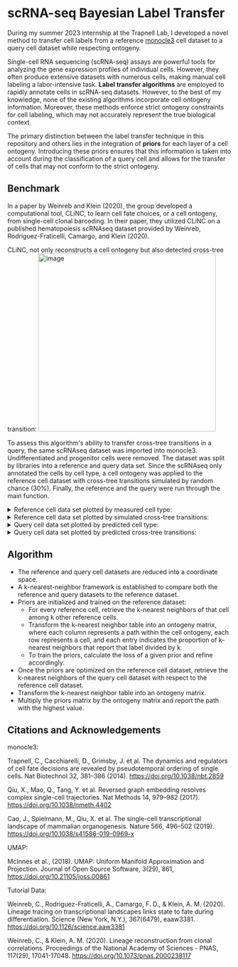 # scRNA-seq Bayesian Label Transfer

During my summer 2023 internship at the Trapnell Lab, I developed a novel method to transfer cell labels from a reference [monocle3](https://github.com/cole-trapnell-lab/monocle3) cell dataset to a query cell dataset while respecting ontogeny.

Single-cell RNA sequencing (scRNA-seq) assays are powerful tools for analyzing the gene expression profiles of individual cells. However, they often produce extensive datasets with numerous cells, making manual cell labeling a labor-intensive task. **Label transfer algorithms** are employed to rapidly annotate cells in scRNA-seq datasets. However, to the best of my knowledge, none of the existing algorithms incorporate cell ontogeny information. Moreover, these methods enforce strict ontogeny constraints for cell labeling, which may not accurately represent the true biological context.

The primary distinction between the label transfer technique in this repository and others lies in the integration of **priors** for each layer of a cell ontogeny. Introducing these priors ensures that this information is taken into account during the classification of a query cell and allows for the transfer of cells that may not conform to the strict ontogeny.

## Benchmark
In a paper by Weinreb and Klein (2020), the group developed a computational tool, CLiNC, to learn cell fate choices, or a cell ontogeny, from single-cell clonal barcoding. In their paper, they utilized CLiNC on a published hematopoiesis scRNAseq dataset provided by Weinreb, Rodriguez-Fraticelli, Camargo, and Klein (2020).

CLiNC, not only reconstructs a cell ontogeny but also detected cross-tree transition:
<img width="400" alt="image" src="https://github.com/sjsikora/bayesian-scRNAseq-label-transfer/assets/20007305/d012c3cc-42fb-456a-a9f6-7bc1bfed9e98">


To assess this algorithm's ability to transfer cross-tree transitions in a query, the same scRNAseq dataset was imported into monocle3. Undifferentiated and progenitor cells were removed. The dataset was split by libraries into a reference and query data set. Since the scRNAseq only annotated the cells by cell type, a cell ontogeny was applied to the reference cell dataset with cross-tree transitions simulated by random chance (30%). Finally, the reference and the query were run through the main function. 

<details>
    <summary>Reference cell data set plotted by measured cell type:</summary>
        <img width="600" alt="cds_ref_cell_type" src="https://github.com/sjsikora/bayesian-scRNAseq-label-transfer/assets/20007305/f4105040-2ec5-4016-b956-d10260a85748">

</details>
<details>
    <summary>Reference cell data set plotted by simulated cross-tree transitions:</summary>
        <img width="600" alt="cds_ref_breakage" src="https://github.com/sjsikora/bayesian-scRNAseq-label-transfer/assets/20007305/ad049d85-c5b8-4d11-9215-b9f8e1336dbf">
</details>
<details>
    <summary>Query cell data set plotted by predicted cell type:</summary>
        <img width="600" alt="cds_qry_cell_type" src="https://github.com/sjsikora/bayesian-scRNAseq-label-transfer/assets/20007305/2e98fa0f-167c-488a-a86f-24839a9ce90c">
</details>
<details>
    <summary>Query cell data set plotted by predicted cross-tree transitions:</summary>
        <img width="600" alt="cds_qry_breakage" src="https://github.com/sjsikora/bayesian-scRNAseq-label-transfer/assets/20007305/f76754dc-4b7b-4163-a2e2-bab0187c8083">
</details>

## Algorithm

- The reference and query cell datasets are reduced into a coordinate space.
- A k-nearest-neighbor framework is established to compare both the reference and query datasets to the reference dataset.
- Priors are initialized and trained on the reference dataset:
    - For every reference cell, retrieve the k-nearest neighbors of that cell among k other reference cells.
    - Transform the k-nearest neighbor table into an ontogeny matrix, where each column represents a path within the cell ontogeny, each row represents a cell, and each entry indicates the proportion of k-nearest neighbors that report that label divided by k.
    - To train the priors, calculate the loss of a given prior and refine accordingly.
- Once the priors are optimized on the reference cell dataset, retrieve the k-nearest neighbors of the query cell dataset with respect to the reference cell dataset.
- Transform the k-nearest neighbor table into an ontogeny matrix.
- Multiply the priors matrix by the ontogeny matrix and report the path with the highest value.

## Citations and Acknowledgements

monocle3:

Trapnell, C., Cacchiarelli, D., Grimsby, J. et al. The dynamics and regulators of cell fate decisions are revealed by pseudotemporal ordering of single cells. Nat Biotechnol 32, 381–386 (2014). https://doi.org/10.1038/nbt.2859

Qiu, X., Mao, Q., Tang, Y. et al. Reversed graph embedding resolves complex single-cell trajectories. Nat Methods 14, 979–982 (2017). https://doi.org/10.1038/nmeth.4402

Cao, J., Spielmann, M., Qiu, X. et al. The single-cell transcriptional landscape of mammalian organogenesis. Nature 566, 496–502 (2019). https://doi.org/10.1038/s41586-019-0969-x

UMAP:

McInnes et al., (2018). UMAP: Uniform Manifold Approximation and Projection. Journal of Open Source Software, 3(29), 861, https://doi.org/10.21105/joss.00861

Tutorial Data:

Weinreb, C., Rodriguez-Fraticelli, A., Camargo, F. D., & Klein, A. M. (2020). Lineage tracing on transcriptional landscapes links state to fate during differentiation. Science (New York, N.Y.), 367(6479), eaaw3381. https://doi.org/10.1126/science.aaw3381

Weinreb, C., & Klein, A. M. (2020). Lineage reconstruction from clonal correlations. Proceedings of the National Academy of Sciences - PNAS, 117(29), 17041-17048. https://doi.org/10.1073/pnas.2000238117
